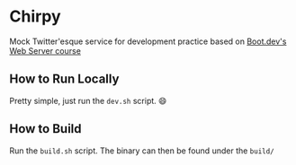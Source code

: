 # Chirpy

Mock Twitter'esque service for development practice based on [Boot.dev's Web Server course](https://www.boot.dev/courses/learn-web-servers)


## How to Run Locally

Pretty simple, just run the `dev.sh` script. :smile:

## How to Build

Run the `build.sh` script. The binary can then be found under the `build/`
